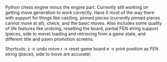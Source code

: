 Python chess engine minus the engine part. Currently still working on getting move generation to work correctly. Have it most of the way there with
support for things like castling, pinned pieces (currently pinned pieces cannot move at all), check, and the basic moves. Also includes some quality of life features like undoing, resetting the board, 
partial FEN string support (pieces, side to move) loading and retrieving from a game state, and different title and pawn promotion screens.

Shortcuts:
z -> undo move
r -> reset game board
e -> print position as FEN string (pieces, side to move are accurate)
